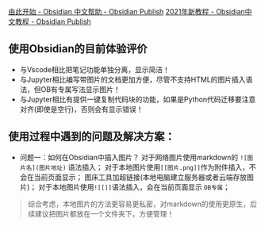 [由此开始 - Obsidian 中文帮助 - Obsidian Publish](https://publish.obsidian.md/help-zh/%E7%94%B1%E6%AD%A4%E5%BC%80%E5%A7%8B)
[2021年新教程 - Obsidian中文教程 - Obsidian Publish](https://publish.obsidian.md/chinesehelp/01+2021%E6%96%B0%E6%95%99%E7%A8%8B/2021%E5%B9%B4%E6%96%B0%E6%95%99%E7%A8%8B)
## 使用Obsidian的目前体验评价

- 与Vscode相比把笔记功能单独分离，显示简洁！
- 与Jupyter相比编写带图片的文档更加方便，尽管不支持HTML的图片插入语法，但OB有专属写法显示图片！
- 与Jupyter相比有提供一键复制代码块的功能，如果是Python代码迁移要注意对齐(即使是空行)，否则会有显示错误！

## 使用过程中遇到的问题及解决方案：

- 问题一：如何在Obsidian中插入图片？
对于网络图片使用markdown的 `![图片名](图片地址)` 语法插入；
对于本地图片使用`[[图片.png]]`作为附件插入，不会在当前页面显示；
图床工具加超链接(本地电脑建立服务器或者云端存放图片)；
对于本地图片使用`![[]]`语法插入，会在当前页面显示 `OB专属`；

> 综合考虑，本地图片的方法更容易更私密，对markdown的使用更原生，后续建议把图片都放在一个文件夹下，方便管理！



